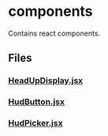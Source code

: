 # components

Contains react components.
<!-- start generated readme -->

## Files  

### [HeadUpDisplay.jsx](HeadUpDisplay.jsx.md)  


### [HudButton.jsx](HudButton.jsx.md)  


### [HudPicker.jsx](HudPicker.jsx.md)  


<!-- end generated readme -->